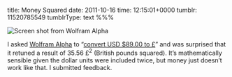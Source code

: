 title: Money Squared
date: 2011-10-16
time: 12:15:01+0000
tumblr: 11520785549
tumblrType: text
%%%

![Screen shot from Wolfram Alpha](tumblr_lt5qzewv9k1qb1802.png)

I asked [Wolfram Alpha][WA] to “[convert USD $89.00 to £][R]” and was surprised that it retuned a result of 35.56 £<sup>2</sup> (British pounds squared). It’s mathematically sensible given the dollar units were included twice, but money just doesn’t work like that. I submitted feedback. 

[WA]: http://www.wolframalpha.com/
[R]: http://www.wolframalpha.com/input/?i=convert%20USD%20%2489.00%20to%20£
